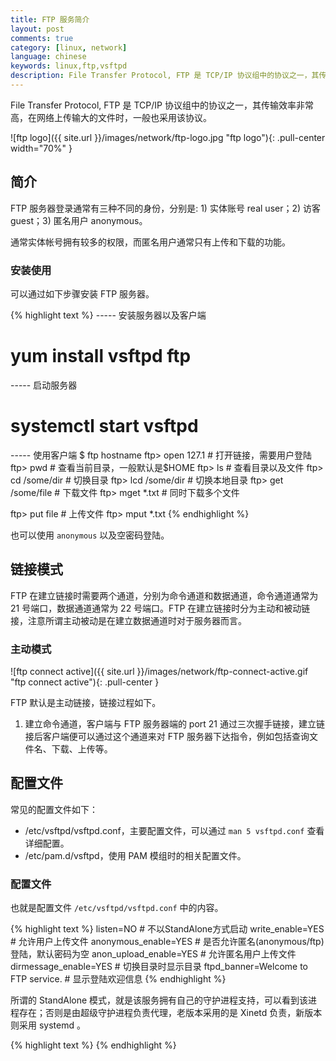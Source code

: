 ```yaml
---
title: FTP 服务简介
layout: post
comments: true
category: [linux, network]
language: chinese
keywords: linux,ftp,vsftpd
description: File Transfer Protocol, FTP 是 TCP/IP 协议组中的协议之一，其传输效率非常高，在网络上传输大的文件时，一般也采用该协议。
---
```


File Transfer Protocol, FTP 是 TCP/IP 协议组中的协议之一，其传输效率非常高，在网络上传输大的文件时，一般也采用该协议。

<!-- more -->

![ftp logo]({{ site.url }}/images/network/ftp-logo.jpg "ftp logo"){: .pull-center width="70%" }

## 简介

FTP 服务器登录通常有三种不同的身份，分别是: 1) 实体账号 real user；2) 访客 guest；3) 匿名用户 anonymous。

通常实体帐号拥有较多的权限，而匿名用户通常只有上传和下载的功能。

### 安装使用

可以通过如下步骤安装 FTP 服务器。

{% highlight text %}
----- 安装服务器以及客户端
# yum install vsftpd ftp

----- 启动服务器
# systemctl start vsftpd

----- 使用客户端
$ ftp hostname
ftp> open 127.1         # 打开链接，需要用户登陆
ftp> pwd                # 查看当前目录，一般默认是$HOME
ftp> ls                 # 查看目录以及文件
ftp> cd /some/dir       # 切换目录
ftp> lcd /some/dir      # 切换本地目录
ftp> get /some/file     # 下载文件
ftp> mget *.txt         # 同时下载多个文件

ftp> put file           # 上传文件
ftp> mput *.txt
{% endhighlight %}

也可以使用 `anonymous` 以及空密码登陆。

<!--
ascii: 使用ascii类型传输方式。
bin: 使用二进制文件传输方式。
close: 中断与远程服务器的ftp会话(与open对应)。
delete remote-file: 删除远程主机文件。
mkdir: 创建目录
mput local-files: 上传多个文件
open host[port]: 建立指定ftp服务器连接，可指定连接端口。
put local-file[remote-file]: 上传文件
$ macro-ame[args]： 执行宏定义macro-name。
account[password]： 提供登录远程系统成功后访问系统资源所需的补充口令。
append local-file[remote-file]：将本地文件追加到远程系统主机，若未指定远程系统文件名，则使用本地文件名。
bell：每个命令执行完毕后计算机响铃一次。
bye：退出ftp会话过程。
case：在使用mget时，将远程主机文件名中的大写转为小写字母。
cd remote-dir：进入远程主机目录。
cdup：进入远程主机目录的父目录。
chmod mode file-name：将远程主机文件file-name的存取方式设置为mode，如：chmod 777 a.out。

cr：使用asscii方式传输文件时，将回车换行转换为回行。
debug[debug-value]：设置调试方式， 显示发送至远程主机的每条命令，如：deb up 3，若设为0，表示取消debug。
dir[remote-dir][local-file]：显示远程主机目录，并将结果存入本地文件
disconnection：同close。
form format：将文件传输方式设置为format，缺省为file方式。
get remote-file[local-file]： 将远程主机的文件remote-file传至本地硬盘的local-file。
glob：设置mdelete，mget，mput的文件名扩展，缺省时不扩展文件名，同命令行的-g参数。
hash：每传输1024字节，显示一个hash符号(#)。
help[cmd]：显示ftp内部命令cmd的帮助信息，如：help get。
idle[seconds]：将远程服务器的休眠计时器设为[seconds]秒。
image：设置二进制传输方式(同binary)。
lcd[dir]：将本地工作目录切换至dir。
ls[remote-dir][local-file]：显示远程目录remote-dir， 并存入本地文件local-file。
macdef macro-name：定义一个宏，遇到macdef下的空行时，宏定义结束。
mdelete[remote-file]：删除远程主机文件。
mdir remote-files local-file：与dir类似，但可指定多个远程文件，如 ：mdir *.o.*.zipoutfile 。
mget remote-files：传输多个远程文件。
mkdir dir-name：在远程主机中建一目录。
mls remote-file local-file：同nlist，但可指定多个文件名。
mode[modename]：将文件传输方式设置为modename， 缺省为stream方式。
modtime file-name：显示远程主机文件的最后修改时间。
mput local-file：将多个文件传输至远程主机。
newer file-name： 如果远程机中file-name的修改时间比本地硬盘同名文件的时间更近，则重传该文件。
nlist[remote-dir][local-file]：显示远程主机目录的文件清单，并存入本地硬盘的local-file。
nmap[inpattern outpattern]：设置文件名映射机制， 使得文件传输时，文件中的某些字符相互转换， 如：nmap $1.$2.$3[$1，$2].[$2，$3]，则传输文件a1.a2.a3时，文件名变为a1，a2。 该命令特别适用于远程主机为非UNIX机的情况。
ntrans[inchars[outchars]]：设置文件名字符的翻译机制，如ntrans1R，则文件名LLL将变为RRR。
passive：进入被动传输方式。
prompt：设置多个文件传输时的交互提示。
proxy ftp-cmd：在次要控制连接中，执行一条ftp命令， 该命令允许连接两个ftp服务器，以在两个服务器间传输文件。第一条ftp命令必须为open，以首先建立两个服务器间的连接。
put local-file[remote-file]：将本地文件local-file传送至远程主机。
pwd：显示远程主机的当前工作目录。
quit：同bye，退出ftp会话。
quote arg1，arg2...：将参数逐字发至远程ftp服务器，如：quote syst.
recv remote-file[local-file]：同get。
reget remote-file[local-file]：类似于get， 但若local-file存在，则从上次传输中断处续传。
rhelp[cmd-name]：请求获得远程主机的帮助。
rstatus[file-name]：若未指定文件名，则显示远程主机的状态， 否则显示文件状态。
rename[from][to]：更改远程主机文件名。
reset：清除回答队列。
restart marker：从指定的标志marker处，重新开始get或put，如：restart 130。
rmdir dir-name：删除远程主机目录。
runique：设置文件名只一性存储，若文件存在，则在原文件后加后缀.1， .2等。
send local-file[remote-file]：同put。
sendport：设置PORT命令的使用。
site arg1，arg2...：将参数作为SITE命令逐字发送至远程ftp主机。
size file-name：显示远程主机文件大小，如：site idle 7200。
status：显示当前ftp状态。
struct[struct-name]：将文件传输结构设置为struct-name， 缺省时使用stream结构。
sunique：将远程主机文件名存储设置为只一(与runique对应)。
system：显示远程主机的操作系统类型。
tenex：将文件传输类型设置为TENEX机的所需的类型。
tick：设置传输时的字节计数器。
trace：设置包跟踪。
type[type-name]：设置文件传输类型为type-name，缺省为ascii，如:type binary，设置二进制传输方式。
umask[newmask]：将远程服务器的缺省umask设置为newmask，如：umask 3
user user-name[password][account]：向远程主机表明自己的身份，需要口令时，必须输入口令，如：user anonymous my@email。
verbose：同命令行的-v参数，即设置详尽报告方式，ftp 服务器的所有响 应都将显示给用户，缺省为on.
?[cmd]：同help.
下载cmd  中登入后，用get 文件名即可下载，下载文件放在才C:\Documents and Settings\Administrator
上传put e:\linghongli.txt即可上传了
-->

## 链接模式

FTP 在建立链接时需要两个通道，分别为命令通道和数据通道，命令通道通常为 21 号端口，数据通道通常为 22 号端口。FTP 在建立链接时分为主动和被动链接，注意所谓主动被动是在建立数据通道时对于服务器而言。

### 主动模式

![ftp connect active]({{ site.url }}/images/network/ftp-connect-active.gif  "ftp connect active"){: .pull-center }

FTP 默认是主动链接，链接过程如下。

1. 建立命令通道，客户端与 FTP 服务器端的 port 21 通过三次握手链接，建立链接后客户端便可以通过这个通道来对 FTP 服务器下达指令，例如包括查询文件名、下载、上传等。

<!--
2. 客户端发出Active链接请求且告知端口号
	通知 FTP 服务器端使用 active 且告知连接的端口， FTP 服务器的 21 埠号主要用在命令的下达，当牵涉到数据流时，就不是使用这个通道了。客户端在需要数据的情况下，会告知服务器端要用什么方式来联机，如果是主动式 (active) 联机时，客户端会先随机启用一个端口 (port BB) ，且透过命令通道告知 FTP 服务器这两个信息，并等待 FTP 服务器的联机。</li><li>

<font color="blue">FTP 服务器『主动』向客户端联机</font><br />
FTP 服务器由命令通道了解客户端的需求后，会主动的由 20 这个端口向客户端的 port BB 联机。此时 FTP 的客户端与服务器端共会建立两条联机，分别用在命令的下达与数据的传递。</li></ol>
-->


## 配置文件

常见的配置文件如下：

* /etc/vsftpd/vsftpd.conf，主要配置文件，可以通过 `man 5 vsftpd.conf` 查看详细配置。
* /etc/pam.d/vsftpd，使用 PAM 模组时的相关配置文件。

<!--
/etc/vsftpd/ftpusers
与上一个文件有关，是 /etc/pam.d/vsftpd 所指定的那个无法登入的使用者的配置文件。只需要在该文件中输入不能登录的用户名称即可，每行一个。
/etc/vsftpd/user_list
这个文件与 vsftpd.conf 内的『 userlist_enable, userlist_deny 』两项有关。 如果说 /etc/vsftpd/ftpusers 是 PAM 模组的禁止登入设置项，那么 /etc/vsftpd/user_list 是 vsftpd 自己的禁止登入设置项。这个文件与 /etc/vsftpd/ftpusers 几乎一模一样。这个文件的功能会 vsftpd.conf 内的 userlist_deny={YES/NO} 而不同。
/etc/vsftpd/chroot_list
这个文件默认不存在，需要手动建立。主要用来将用户限制在 Home 目录下，但是与 vsftpd.conf 內的『 chroot_list_enable, chroot_list_file 』有关。 如果你想要将某些实体用户限制在 Home 目录下，则可以启动这一项。
-->

### 配置文件

也就是配置文件 `/etc/vsftpd/vsftpd.conf` 中的内容。

{% highlight text %}
listen=NO                             # 不以StandAlone方式启动
write_enable=YES                      # 允许用户上传文件
anonymous_enable=YES                  # 是否允许匿名(anonymous/ftp)登陆，默认密码为空
anon_upload_enable=YES                # 允许匿名用户上传文件
dirmessage_enable=YES                 # 切换目录时显示目录
ftpd_banner=Welcome to FTP service.   # 显示登陆欢迎信息
{% endhighlight %}

所谓的 StandAlone 模式，就是该服务拥有自己的守护进程支持，可以看到该进程存在；否则是由超级守护进程负责代理，老版本采用的是 Xinetd 负责，新版本则采用 systemd 。



{% highlight text %}
{% endhighlight %}
